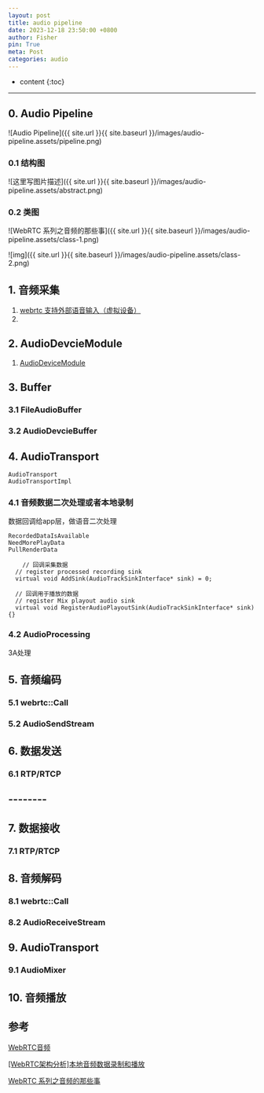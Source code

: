 ```yaml
---
layout: post
title: audio pipeline
date: 2023-12-18 23:50:00 +0800
author: Fisher
pin: True
meta: Post
categories: audio
---
```



* content
{:toc}

---


## 0. Audio Pipeline

![Audio Pipeline]({{ site.url }}{{ site.baseurl }}/images/audio-pipeline.assets/pipeline.png)



### 0.1 结构图

![这里写图片描述]({{ site.url }}{{ site.baseurl }}/images/audio-pipeline.assets/abstract.png)



### 0.2 类图

![WebRTC 系列之音频的那些事]({{ site.url }}{{ site.baseurl }}/images/audio-pipeline.assets/class-1.png)

![img]({{ site.url }}{{ site.baseurl }}/images/audio-pipeline.assets/class-2.png)

## 1. 音频采集

1. [webrtc 支持外部语音输入（虚拟设备）](https://even3yu.github.io/2023/07/26/virtual-audio-device/)
2. 

## 2. AudioDevcieModule

1. [AudioDeviceModule](https://even3yu.github.io/2023/07/18/audiodevice/)

## 3. Buffer

### 3.1 FileAudioBuffer

### 3.2 AudioDevcieBuffer



## 4. AudioTransport

```less
AudioTransport
AudioTransportImpl
```





### 4.1 音频数据二次处理或者本地录制

数据回调给app层，做语音二次处理

```less
RecordedDataIsAvailable
NeedMorePlayData
PullRenderData
```



```less
	// 回调采集数据
  // register processed recording sink
  virtual void AddSink(AudioTrackSinkInterface* sink) = 0;

  // 回调用于播放的数据
  // register Mix playout audio sink
  virtual void RegisterAudioPlayoutSink(AudioTrackSinkInterface* sink) {}
```



### 4.2 AudioProcessing

3A处理



## 5. 音频编码

### 5.1 webrtc::Call

### 5.2 AudioSendStream



## 6. 数据发送

### 6.1 RTP/RTCP



## --------



## 7. 数据接收

### 7.1 RTP/RTCP



## 8. 音频解码

### 8.1 webrtc::Call

### 8.2 AudioReceiveStream



## 9. AudioTransport

### 9.1 AudioMixer

## 10. 音频播放





## 参考

[WebRTC音频](https://blog.csdn.net/u010657219/article/details/54931154)

[[WebRTC架构分析]本地音频数据录制和播放](https://zhuanlan.zhihu.com/p/131380603)

[WebRTC 系列之音频的那些事](https://worktile.com/kb/p/5925)

